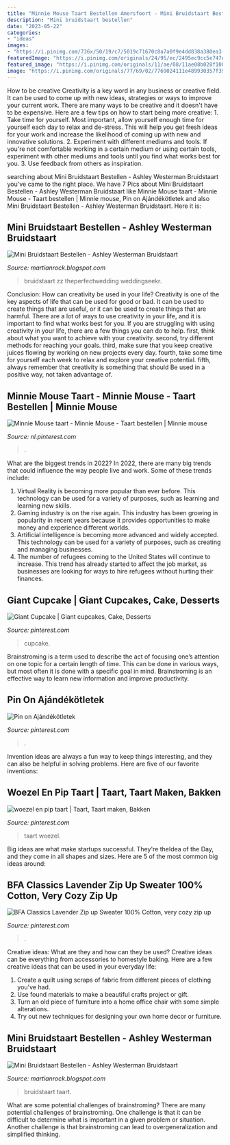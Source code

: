 ```yaml
---
title: "Minnie Mouse Taart Bestellen Amersfoort - Mini Bruidstaart Bestellen"
description: "Mini bruidstaart bestellen"
date: "2023-05-22"
categories:
- "ideas"
images:
- "https://i.pinimg.com/736x/50/19/c7/5019c71670c8a7a0f9e4dd838a380ea3--minnie-mouse-cake-mickey-mouse.jpg"
featuredImage: "https://i.pinimg.com/originals/24/95/ec/2495ec9cc5e747d4c38dc5626a03da49.jpg"
featured_image: "https://i.pinimg.com/originals/11/ae/08/11ae08b028f1005c31d99ff6601c8055.jpg"
image: "https://i.pinimg.com/originals/77/69/02/7769024111e489930357f399d81e34b2.jpg"
---
```



How to be creative
Creativity is a key word in any business or creative field. It can be used to come up with new ideas, strategies or ways to improve your current work. There are many ways to be creative and it doesn't have to be expensive. Here are a few tips on how to start being more creative: 1. Take time for yourself. Most important, allow yourself enough time for yourself each day to relax and de-stress. This will help you get fresh ideas for your work and increase the likelihood of coming up with new and innovative solutions. 2. Experiment with different mediums and tools. If you're not comfortable working in a certain medium or using certain tools, experiment with other mediums and tools until you find what works best for you. 3. Use feedback from others as inspiration.

	

		
searching about Mini Bruidstaart Bestellen - Ashley Westerman Bruidstaart you've came to the right place. We have 7 Pics about Mini Bruidstaart Bestellen - Ashley Westerman Bruidstaart like Minnie Mouse taart - Minnie Mouse - Taart bestellen | Minnie mouse, Pin on Ajándékötletek and also Mini Bruidstaart Bestellen - Ashley Westerman Bruidstaart. Here it is:
		
    
## Mini Bruidstaart Bestellen - Ashley Westerman Bruidstaart

<img loading=lazy src="https://i.pinimg.com/originals/24/95/ec/2495ec9cc5e747d4c38dc5626a03da49.jpg" onerror="this.onerror=null;this.src='https://tse2.mm.bing.net/th?id=OIP.lBEEOD7uZgoZ0Kry9Z7DHAHaLo&amp;pid=15.1';" alt="Mini Bruidstaart Bestellen - Ashley Westerman Bruidstaart">

_Source: martianrock.blogspot.com_

>bruidstaart zz theperfectwedding weddingseekr. 

	

Conclusion: How can creativity be used in your life?
Creativity is one of the key aspects of life that can be used for good or bad. It can be used to create things that are useful, or it can be used to create things that are harmful. There are a lot of ways to use creativity in your life, and it is important to find what works best for you. If you are struggling with using creativity in your life, there are a few things you can do to help. first, think about what you want to achieve with your creativity. second, try different methods for reaching your goals. third, make sure that you keep creative juices flowing by working on new projects every day. fourth, take some time for yourself each week to relax and explore your creative potential. fifth, always remember that creativity is something that should Be used in a positive way, not taken advantage of.

    
## Minnie Mouse Taart - Minnie Mouse - Taart Bestellen | Minnie Mouse

<img loading=lazy src="https://i.pinimg.com/736x/50/19/c7/5019c71670c8a7a0f9e4dd838a380ea3--minnie-mouse-cake-mickey-mouse.jpg" onerror="this.onerror=null;this.src='https://tse1.mm.bing.net/th?id=OIP.C7Dmdi2VJqblGX7wi0iQqQHaHh&amp;pid=15.1';" alt="Minnie Mouse taart - Minnie Mouse - Taart bestellen | Minnie mouse">

_Source: nl.pinterest.com_

>. 

	

What are the biggest trends in 2022?
In 2022, there are many big trends that could influence the way people live and work. Some of these trends include: 
1) Virtual Reality is becoming more popular than ever before. This technology can be used for a variety of purposes, such as learning and learning new skills. 
2) Gaming industry is on the rise again. This industry has been growing in popularity in recent years because it provides opportunities to make money and experience different worlds. 
3) Artificial intelligence is becoming more advanced and widely accepted. This technology can be used for a variety of purposes, such as creating and managing businesses. 
4) The number of refugees coming to the United States will continue to increase. This trend has already started to affect the job market, as businesses are looking for ways to hire refugees without hurting their finances.

    
## Giant Cupcake | Giant Cupcakes, Cake, Desserts

<img loading=lazy src="https://i.pinimg.com/originals/e1/89/4e/e1894e8bb8a1df05e87520286c2a1a93.jpg" onerror="this.onerror=null;this.src='https://tse2.mm.bing.net/th?id=OIP.WOyDAW2-5SXFuX36FYoFMQHaHa&amp;pid=15.1';" alt="Giant Cupcake | Giant cupcakes, Cake, Desserts">

_Source: pinterest.com_

>cupcake. 

	

Brainstroming is a term used to describe the act of focusing one’s attention on one topic for a certain length of time. This can be done in various ways, but most often it is done with a specific goal in mind. Brainstroming is an effective way to learn new information and improve productivity.

    
## Pin On Ajándékötletek

<img loading=lazy src="https://i.pinimg.com/originals/77/69/02/7769024111e489930357f399d81e34b2.jpg" onerror="this.onerror=null;this.src='https://tse3.mm.bing.net/th?id=OIP.FTa_RDZEE1Z8e_Ysk7hnIAHaJt&amp;pid=15.1';" alt="Pin on Ajándékötletek">

_Source: pinterest.com_

>. 

	

Invention ideas are always a fun way to keep things interesting, and they can also be helpful in solving problems. Here are five of our favorite inventions: 

    
## Woezel En Pip Taart | Taart, Taart Maken, Bakken

<img loading=lazy src="https://i.pinimg.com/originals/11/ae/08/11ae08b028f1005c31d99ff6601c8055.jpg" onerror="this.onerror=null;this.src='https://tse3.mm.bing.net/th?id=OIP.wT2RKnkaosRbYsPFTIQBvwHaFj&amp;pid=15.1';" alt="woezel en pip taart | Taart, Taart maken, Bakken">

_Source: pinterest.com_

>taart woezel. 

	

Big ideas are what make startups successful. They're theIdea of the Day, and they come in all shapes and sizes. Here are 5 of the most common big ideas around:

    
## BFA Classics Lavender Zip Up Sweater 100% Cotton, Very Cozy Zip Up

<img loading=lazy src="https://i.pinimg.com/236x/31/67/d9/3167d9848f4ba1126640f5264d51d7dc--resurrection-fern-the-doors.jpg?nii=t" onerror="this.onerror=null;this.src='https://tse1.mm.bing.net/th?id=OIP.5A-K-F5Ewn5nVfutwu5G3AAAAA&amp;pid=15.1';" alt="BFA Classics Lavender Zip up Sweater 100% Cotton, very cozy zip up">

_Source: pinterest.com_

>. 

	

Creative ideas: What are they and how can they be used?
Creative ideas can be everything from accessories to homestyle baking. Here are a few creative ideas that can be used in your everyday life: 
1. Create a quilt using scraps of fabric from different pieces of clothing you've had.
2. Use found materials to make a beautiful crafts project or gift.
3. Turn an old piece of furniture into a home office chair with some simple alterations.
4. Try out new techniques for designing your own home decor or furniture.

    
## Mini Bruidstaart Bestellen - Ashley Westerman Bruidstaart

<img loading=lazy src="https://i.pinimg.com/originals/50/19/c7/5019c71670c8a7a0f9e4dd838a380ea3.jpg" onerror="this.onerror=null;this.src='https://tse1.mm.bing.net/th?id=OIP.bOraroIgPEDe-I0SMsNGqAHaHh&amp;pid=15.1';" alt="Mini Bruidstaart Bestellen - Ashley Westerman Bruidstaart">

_Source: martianrock.blogspot.com_

>bruidstaart taart. 

	

What are some potential challenges of brainstroming?
There are many potential challenges of brainstroming. One challenge is that it can be difficult to determine what is important in a given problem or situation. Another challenge is that brainstroming can lead to overgeneralization and simplified thinking.


